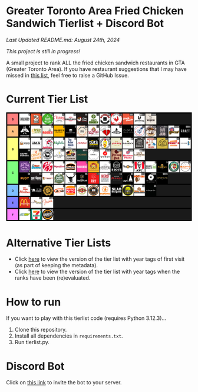 # Greater Toronto Area Fried Chicken Sandwich Tierlist + Discord Bot
*Last Updated README.md: August 24th, 2024*

*This project is still in progress!*

A small project to rank ALL the fried chicken sandwich restaurants in GTA (Greater Toronto Area). If you have restaurant suggestions that I may have missed in [this list](https://maps.app.goo.gl/ZWNcRqtyoahxpeXL6), feel free to raise a GitHub Issue.

# Current Tier List
![Tier List](https://github.com/Andric0901/Fried-chicken-sandwich-tier-list/blob/main/tierlist.png?raw=true)

# Alternative Tier Lists
- Click [here](https://github.com/Andric0901/Fried-chicken-sandwich-tier-list/blob/main/tierlist_with_year_first_visited_tag.png?raw=true) to view the version of the tier list with year tags of first visit (as part of keeping the metadata).
- Click [here](https://github.com/Andric0901/Fried-chicken-sandwich-tier-list/blob/main/tierlist_with_year_tag.png?raw=true) to view the version of the tier list with year tags when the ranks have been (re)evaluated.

# How to run
If you want to play with this tierlist code (requires Python 3.12.3)...

 1. Clone this repository.
 2. Install all dependencies in `requirements.txt`.
 3. Run tierlist.py.

# Discord Bot
Click on [this link](https://discord.com/api/oauth2/authorize?client_id=1077364191494668420&permissions=8&scope=bot) to invite the bot to your server.
